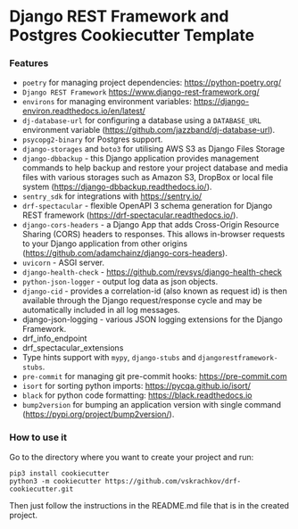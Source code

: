 # Django REST Framework and Postgres Cookiecutter Template

### Features
- `poetry` for managing project dependencies: https://python-poetry.org/
- `Django REST Framework` https://www.django-rest-framework.org/
- `environs` for managing environment variables: https://django-environ.readthedocs.io/en/latest/
- `dj-database-url` for configuring a database using a `DATABASE_URL` environment variable (https://github.com/jazzband/dj-database-url).
- `psycopg2-binary` for Postgres support.
- `django-storages` and `boto3` for utilising AWS S3 as Django Files Storage
- `django-dbbackup` - this Django application provides management commands to help backup and restore your project database and media files with various storages such as Amazon S3, DropBox or local file system (https://django-dbbackup.readthedocs.io/).
- `sentry_sdk` for integrations with https://sentry.io/
- `drf-spectacular` - flexible OpenAPI 3 schema generation for Django REST framework (https://drf-spectacular.readthedocs.io/).
- `django-cors-headers` - a Django App that adds Cross-Origin Resource Sharing (CORS) headers to responses. This allows in-browser requests to your Django application from other origins (https://github.com/adamchainz/django-cors-headers).
- `uvicorn` - ASGI server.
- `django-health-check` - https://github.com/revsys/django-health-check
- `python-json-logger` - output log data as json objects.
- `django-cid` - provides a correlation-id (also known as request id) is then available through the Django request/response cycle and may be automatically included in all log messages.
- django-json-logging - various JSON logging extensions for the Django Framework.
- drf_info_endpoint
- drf_spectacular_extensions
- Type hints support with `mypy`, `django-stubs` and `djangorestframework-stubs`.
- `pre-commit` for managing git pre-commit hooks: https://pre-commit.com
- `isort` for sorting python imports: https://pycqa.github.io/isort/
- `black` for python code formatting: https://black.readthedocs.io
- `bump2version` for bumping an application version with single command (https://pypi.org/project/bump2version/).


### How to use it
Go to the directory where you want to create your project and run:
```
pip3 install cookiecutter
python3 -m cookiecutter https://github.com/vskrachkov/drf-cookiecutter.git
```

Then just follow the instructions in the README.md file that is in the created project. 